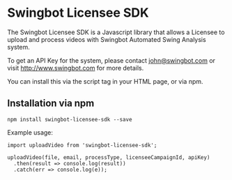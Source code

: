 # Swingbot Licensee SDK

The Swingbot Licensee SDK is a Javascript library that allows
a Licensee to upload and process videos with Swingbot Automated Swing
Analysis system.

To get an API Key for the system, please contact john@swingbot.com or visit http://www.swingbot.com for more details.

You can install this via the script tag in your HTML page, or via npm.

## Installation via npm

```
npm install swingbot-licensee-sdk --save
```

Example usage:

```
import uploadVideo from 'swingbot-licensee-sdk';

uploadVideo(file, email, processType, licenseeCampaignId, apiKey)
  .then(result => console.log(result))
  .catch(err => console.log(e));
```
